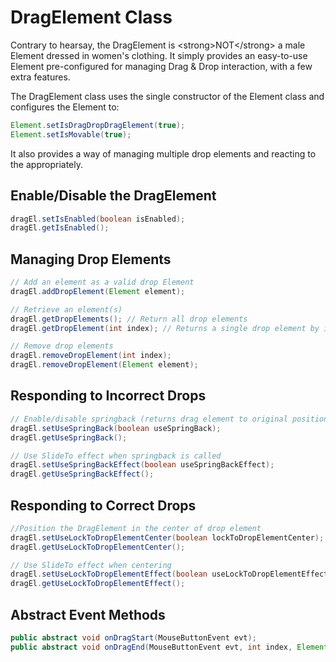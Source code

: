 DragElement Class
=================

Contrary to hearsay, the DragElement is \<strong\>NOT\</strong\> a male
Element dressed in women's clothing. It simply provides an easy-to-use
Element pre-configured for managing Drag & Drop interaction, with a few
extra features.

The DragElement class uses the single constructor of the Element class
and configures the Element to:

```java
Element.setIsDragDropDragElement(true);
Element.setIsMovable(true);
```

It also provides a way of managing multiple drop elements and reacting
to the appropriately.

Enable/Disable the DragElement
------------------------------

```java
dragEl.setIsEnabled(boolean isEnabled);
dragEl.getIsEnabled();
```

Managing Drop Elements
----------------------

```java
// Add an element as a valid drop Element
dragEl.addDropElement(Element element);

// Retrieve an element(s)
dragEl.getDropElements(); // Return all drop elements
dragEl.getDropElement(int index); // Returns a single drop element by index

// Remove drop elements
dragEl.removeDropElement(int index);
dragEl.removeDropElement(Element element);
```

Responding to Incorrect Drops
-----------------------------

```java
// Enable/disable springback (returns drag element to original position)
dragEl.setUseSpringBack(boolean useSpringBack);
dragEl.getUseSpringBack();

// Use SlideTo effect when springback is called
dragEl.setUseSpringBackEffect(boolean useSpringBackEffect);
dragEl.getUseSpringBackEffect();
```

Responding to Correct Drops
---------------------------

```java
//Position the DragElement in the center of drop element
dragEl.setUseLockToDropElementCenter(boolean lockToDropElementCenter);
dragEl.getUseLockToDropElementCenter();

// Use SlideTo effect when centering
dragEl.setUseLockToDropElementEffect(boolean useLockToDropElementEffect);
dragEl.getUseLockToDropElementEffect();
```

Abstract Event Methods
----------------------

```java
public abstract void onDragStart(MouseButtonEvent evt);
public abstract void onDragEnd(MouseButtonEvent evt, int index, Element dropElement);
```
